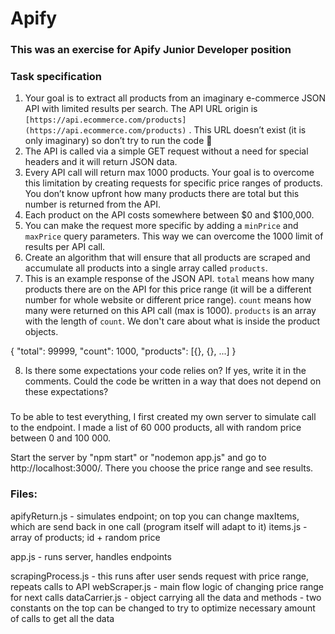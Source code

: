 # Apify

### This was an exercise for Apify Junior Developer position

### Task specification

1. Your goal is to extract all products from an imaginary e-commerce JSON API with limited results per search. The API URL origin is `[https://api.ecommerce.com/products](https://api.ecommerce.com/products)` . This URL doesn’t exist (it is only imaginary) so don’t try to run the code 🙂
2. The API is called via a simple GET request without a need for special headers and it will return JSON data.
3. Every API call will return max 1000 products. Your goal is to overcome this limitation by creating requests for specific price ranges of products. You don’t know upfront how many products there are total but this number is returned from the API.
4. Each product on the API costs somewhere between $0 and $100,000. 
5. You can make the request more specific by adding a `minPrice` and `maxPrice` query parameters. This way we can overcome the 1000 limit of results per API call.
6. Create an algorithm that will ensure that all products are scraped and accumulate all products into a single array called `products`.
7. This is an example response of the JSON API. `total` means how many products there are on the API for this price range (it will be a different number for whole website or different price range). `count` means how many were returned on this API call (max is 1000). `products` is an array with the length of `count`. We don't care about what is inside the product objects.

{
    "total": 99999,
    "count": 1000,
    "products": [{}, {}, ...]
}

8. Is there some expectations your code relies on? If yes, write it in the comments. Could the code be written in a way that does not depend on these expectations?

### 

To be able to test everything, I first created my own server to simulate call to the endpoint.
I made a list of 60 000 products, all with random price between 0 and 100 000.

Start the server by "npm start" or "nodemon app.js" and go to http://localhost:3000/. There you choose the price range and see results.

### Files:

apifyReturn.js - simulates endpoint; on top you can change maxItems, which are send back in one call (program itself will adapt to it)
items.js - array of products; id + random price

app.js - runs server, handles endpoints

scrapingProcess.js - this runs after user sends request with price range, repeats calls to API
webScraper.js - main flow logic of changing price range for next calls
dataCarrier.js - object carrying all the data and methods
    - two constants on the top can be changed to try to optimize necessary amount of calls to get all the data



